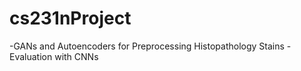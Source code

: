 # cs231nProject
-GANs and Autoencoders for Preprocessing Histopathology Stains
-Evaluation with CNNs
